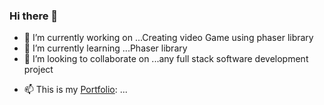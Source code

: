### Hi there 👋

- 🔭 I’m currently working on ...Creating video Game using phaser library
- 🌱 I’m currently learning ...Phaser library
- 👯 I’m looking to collaborate on ...any full stack software development project
<!--
- 🤔 I’m looking for help with ...
- 💬 Ask me about ...
-->
- 📫 This is my [Portfolio](https://ibunhabibu.github.io/portfolio/): ...

